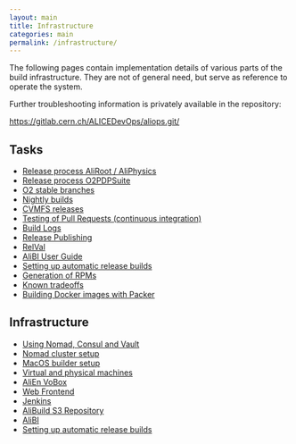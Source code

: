 ```yaml
---
layout: main
title: Infrastructure
categories: main
permalink: /infrastructure/
---
```



The following pages contain implementation details of various parts of the
build infrastructure. They are not of general need, but serve as reference to
operate the system.

Further troubleshooting information is privately available in the repository:

<https://gitlab.cern.ch/ALICEDevOps/aliops.git/>

## Tasks

* [Release process AliRoot / AliPhysics](infrastructure-release-process.md)
* [Release process O2PDPSuite](infrastructure-release-process-o2.md)
* [O2 stable branches](infrastructure-o2-branches.md)
* [Nightly builds](infrastructure-nightly.md)
* [CVMFS releases](infrastructure-cvmfs.md)
* [Testing of Pull Requests (continuous integration)](infrastructure-pr-testing.md)
* [Build Logs](infrastructure-logs.md)
* [Release Publishing](infrastructure-publisher.md)
* [RelVal](infrastructure-relval.md)
* [AliBI User Guide](infrastructure-alibi-user-guide.md)
* [Setting up automatic release builds](infrastructure-auto-builds.md)
* [Generation of RPMs](infrastructure-rpms.md)
* [Known tradeoffs](infrastructure-known-tradeoffs.md)
* [Building Docker images with Packer](infrastructure-docker-packer.md)

## Infrastructure

* [Using Nomad, Consul and Vault](infrastructure-nomad.md)
* [Nomad cluster setup](infrastructure-nomad-host.md)
* [MacOS builder setup](infrastructure-macos.md)
* [Virtual and physical machines](infrastructure-machines.md)
* [AliEn VoBox](infrastructure-alienvobox.md)
* [Web Frontend](infrastructure-frontend.md)
* [Jenkins](infrastructure-jenkins.md)
* [AliBuild S3 Repository](infrastructure-repository.md)
* [AliBI](infrastructure-alibi.md)
* [Setting up automatic release builds](infrastructure-auto-builds.md)
